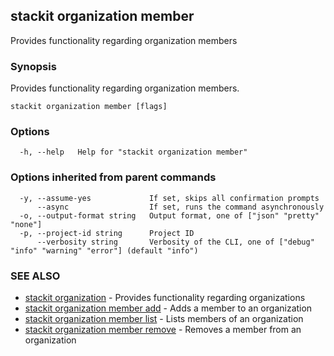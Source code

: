 ## stackit organization member

Provides functionality regarding organization members

### Synopsis

Provides functionality regarding organization members.

```
stackit organization member [flags]
```

### Options

```
  -h, --help   Help for "stackit organization member"
```

### Options inherited from parent commands

```
  -y, --assume-yes             If set, skips all confirmation prompts
      --async                  If set, runs the command asynchronously
  -o, --output-format string   Output format, one of ["json" "pretty" "none"]
  -p, --project-id string      Project ID
      --verbosity string       Verbosity of the CLI, one of ["debug" "info" "warning" "error"] (default "info")
```

### SEE ALSO

* [stackit organization](./stackit_organization.md)	 - Provides functionality regarding organizations
* [stackit organization member add](./stackit_organization_member_add.md)	 - Adds a member to an organization
* [stackit organization member list](./stackit_organization_member_list.md)	 - Lists members of an organization
* [stackit organization member remove](./stackit_organization_member_remove.md)	 - Removes a member from an organization

